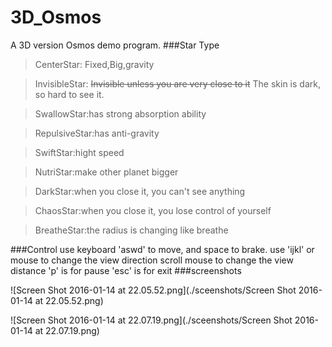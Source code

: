 # 3D_Osmos
A 3D version Osmos demo program.
###Star Type
> CenterStar: Fixed,Big,gravity

> InvisibleStar: ~~Invisible unless you are very close to it~~ The skin is dark, so hard to see it.

> SwallowStar:has strong absorption ability

> RepulsiveStar:has anti-gravity

> SwiftStar:hight speed

> NutriStar:make other planet bigger

> DarkStar:when you close it, you can't see anything

> ChaosStar:when you close it, you lose control of yourself

> BreatheStar:the radius is changing like breathe

###Control
use keyboard 'aswd' to move, and space to brake.
use 'ijkl' or mouse to change the view direction
scroll mouse to change the view distance
'p' is for pause
'esc' is for exit
###screenshots

![Screen Shot 2016-01-14 at 22.05.52.png](./sceenshots/Screen Shot 2016-01-14 at 22.05.52.png)


![Screen Shot 2016-01-14 at 22.07.19.png](./sceenshots/Screen Shot 2016-01-14 at 22.07.19.png)
